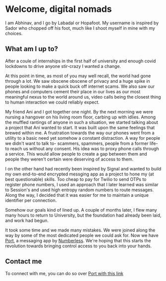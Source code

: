 # Welcome, digital nomads
I am Abhinav, and I go by Labadal or Hopafoot. My username is inspired by Sador who chopped off his foot, much like I shoot myself in mine with my choices.

## What am I up to?
After a coule of internships in the first half of university and enough covid lockdowns to drive anyone stir-crazy I wanted a change.

At this point in time, as most of you may well recall, the world had gone through a lot. We saw obscene obscene of privacy and a huge spike in people looking to make a quick buck off internet scams. We also saw our phones and computers cement their place in our lives as our most meaningful nexus to the world around us, video calls being the closest thing to human interaction we could reliably expect.

My friend Ani and I got together one night. By the next morning we were nursing a hangover on his living room floor, carbing up with idlies. Among the muffled rantings of anyone in such a situation, we started talking about a project that Ani wanted to start. It was built upon the same feelings that brewed within me. A frustration towards the way our phones went from a utility to a basic need yet somehow a constant distraction. A way for people we didn't want to talk to- scammers, spammers, people from a former life- to reach us without any consent. His idea was to proxy phone calls through a service. This would allow people to create a gap between them and people they weren't certain were deserving of access to them.

I on the other hand had recently been inspired by Signal and wanted to build my own end-to-end encrypted messging app as a project to hone my (at best questionable) skills. Too cheap to pay for Twilio to send OTPs to register phone numbers, I used an approach that I later learned was similar to Session's and used high entropy random numbers to route messages. Along the way, I decided that it was easier for me to maintain a unique identifier per connection.

Somehow our goals kind of lined up. A couple of months later, I flew many many hours to return to University, but the foundation had already been laid, and work had begun.

It took some time and we made many mistakes. We were joined along the way by some of the most dedicated people we could ask for. Now we have [Port](https://portmessenger.com), a messaging app by [Numberless](https://numberless.tech). We're hoping that this starts the revolution towards bringing control access to you back into your hands. 

## Contact me
To connect with me, you can do so over [Port with this link](https://porting.me/?bundleId=d86f23e4c3a64cf194915af335e322fd)
